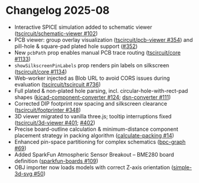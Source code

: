 # Changelog 2025-08

- Interactive SPICE simulation added to schematic viewer ([tscircuit/schematic-viewer #102](https://github.com/tscircuit/schematic-viewer/pull/102))
- PCB viewer: group overlay visualization ([tscircuit/pcb-viewer #354](https://github.com/tscircuit/pcb-viewer/pull/354)) and pill-hole & square-pad plated hole support ([#352](https://github.com/tscircuit/pcb-viewer/pull/352))
- New `pcbPath` prop enables manual PCB trace routing ([tscircuit/core #1133](https://github.com/tscircuit/core/pull/1133))
- `showSilkscreenPinLabels` prop renders pin labels on silkscreen ([tscircuit/core #1134](https://github.com/tscircuit/core/pull/1134))
- Web-worker injected as Blob URL to avoid CORS issues during evaluation ([tscircuit/tscircuit #736](https://github.com/tscircuit/tscircuit/pull/736))
- Full plated & non-plated hole parsing, incl. circular-hole-with-rect-pad shapes ([kicad-component-converter #124](https://github.com/tscircuit/kicad-component-converter/pull/124); [dsn-converter #111](https://github.com/tscircuit/dsn-converter/pull/111))
- Corrected DIP footprint row spacing and silkscreen clearance ([tscircuit/footprinter #348](https://github.com/tscircuit/footprinter/pull/348))
- 3D viewer migrated to vanilla three.js; tooltip interruptions fixed ([tscircuit/3d-viewer #401](https://github.com/tscircuit/3d-viewer/pull/401); [#402](https://github.com/tscircuit/3d-viewer/pull/402))
- Precise board-outline calculation & minimum-distance component placement strategy in packing algorithm ([calculate-packing #14](https://github.com/tscircuit/calculate-packing/pull/14))
- Enhanced pin-space partitioning for complex schematics ([bpc-graph #69](https://github.com/tscircuit/bpc-graph/pull/69))
- Added SparkFun Atmospheric Sensor Breakout – BME280 board definition ([sparkfun-boards #109](https://github.com/tscircuit/sparkfun-boards/pull/109))
- OBJ importer now loads models with correct Z-axis orientation ([simple-3d-svg #50](https://github.com/tscircuit/simple-3d-svg/pull/50))
